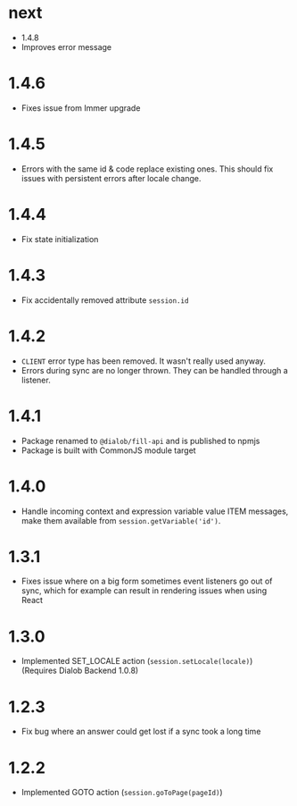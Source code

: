 # next
* 1.4.8
* Improves error message

# 1.4.6
* Fixes issue from Immer upgrade

# 1.4.5
* Errors with the same id & code replace existing ones. This should fix issues with persistent errors after locale change.

# 1.4.4
* Fix state initialization

# 1.4.3
* Fix accidentally removed attribute `session.id`

# 1.4.2
* `CLIENT` error type has been removed. It wasn't really used anyway.
* Errors during sync are no longer thrown. They can be handled through a listener.

# 1.4.1
* Package renamed to `@dialob/fill-api` and is published to npmjs
* Package is built with CommonJS module target

# 1.4.0
* Handle incoming context and expression variable value ITEM messages, make them available from `session.getVariable('id')`.

# 1.3.1
* Fixes issue where on a big form sometimes event listeners go out of sync, which for example can
result in rendering issues when using React

# 1.3.0
* Implemented SET_LOCALE action (`session.setLocale(locale)`) (Requires Dialob Backend 1.0.8)

# 1.2.3
* Fix bug where an answer could get lost if a sync took a long time

# 1.2.2
* Implemented GOTO action (`session.goToPage(pageId)`)
